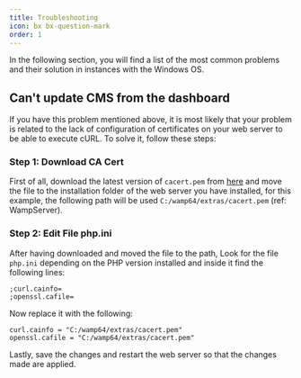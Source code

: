 ```yaml
---
title: Troubleshooting
icon: bx bx-question-mark
order: 1
---
```


In the following section, you will find a list of the most common problems and their solution in instances with the Windows OS.

## Can't update CMS from the dashboard

If you have this problem mentioned above, it is most likely that your problem is related to the lack of configuration of certificates on your web server to be able to execute cURL. To solve it, follow these steps:

### Step 1: Download CA Cert

First of all, download the latest version of `cacert.pem` from [here](https://curl.se/docs/caextract.html) and move the file to the installation folder of the web server you have installed, for this example, the following path will be used `C:/wamp64/extras/cacert.pem` (ref: WampServer).

### Step 2: Edit File php.ini

After having downloaded and moved the file to the path, Look for the file `php.ini` depending on the PHP version installed and inside it find the following lines:

```
;curl.cainfo=
;openssl.cafile=
```

Now replace it with the following:

```
curl.cainfo = "C:/wamp64/extras/cacert.pem"
openssl.cafile = "C:/wamp64/extras/cacert.pem"
```

Lastly, save the changes and restart the web server so that the changes made are applied.
